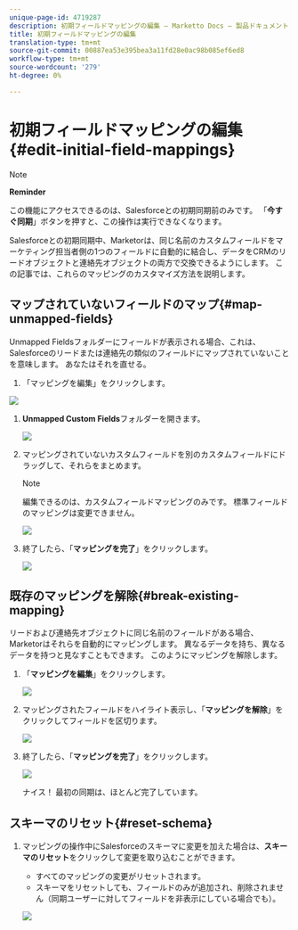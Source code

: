 ```yaml
---
unique-page-id: 4719287
description: 初期フィールドマッピングの編集 — Marketto Docs — 製品ドキュメント
title: 初期フィールドマッピングの編集
translation-type: tm+mt
source-git-commit: 00887ea53e395bea3a11fd28e0ac98b085ef6ed8
workflow-type: tm+mt
source-wordcount: '279'
ht-degree: 0%

---
```



# 初期フィールドマッピングの編集{#edit-initial-field-mappings}

>[!NOTE]
>
>**Reminder**
>
>この機能にアクセスできるのは、Salesforceとの初期同期前のみです。 「**今すぐ同期**」ボタンを押すと、この操作は実行できなくなります。

Salesforceとの初期同期中、Marketorは、同じ名前のカスタムフィールドをマーケティング担当者側の1つのフィールドに自動的に結合し、データをCRMのリードオブジェクトと連絡先オブジェクトの両方で交換できるようにします。 この記事では、これらのマッピングのカスタマイズ方法を説明します。

## マップされていないフィールドのマップ{#map-unmapped-fields}

Unmapped Fieldsフォルダーにフィールドが表示される場合、これは、Salesforceのリードまたは連絡先の類似のフィールドにマップされていないことを意味します。 あなたはそれを直せる。

1. 「マッピングを編集」をクリックします。

![](assets/image2014-12-9-13-3a31-3a0.png)

1. **Unmapped Custom Fields**&#x200B;フォルダーを開きます。

   ![](assets/two.png)

1. マッピングされていないカスタムフィールドを別のカスタムフィールドにドラッグして、それらをまとめます。

   >[!NOTE]
   >
   >編集できるのは、カスタムフィールドマッピングのみです。 標準フィールドのマッピングは変更できません。

   ![](assets/three.png)

1. 終了したら、「**マッピングを完了**」をクリックします。

   ![](assets/four.png)

## 既存のマッピングを解除{#break-existing-mapping}

リードおよび連絡先オブジェクトに同じ名前のフィールドがある場合、Marketorはそれらを自動的にマッピングします。 異なるデータを持ち、異なるデータを持つと見なすこともできます。 このようにマッピングを解除します。

1. 「**マッピングを編集**」をクリックします。

   ![](assets/image2014-12-9-13-3a31-3a37.png)

1. マッピングされたフィールドをハイライト表示し、「**マッピングを解除**」をクリックしてフィールドを区切ります。

   ![](assets/image2014-12-9-13-3a31-3a47.png)

1. 終了したら、「**マッピングを完了**」をクリックします。

   ![](assets/image2014-12-9-13-3a31-3a58.png)

   ナイス！ 最初の同期は、ほとんど完了しています。

## スキーマのリセット{#reset-schema}

1. マッピングの操作中にSalesforceのスキーマに変更を加えた場合は、**スキーマのリセット**&#x200B;をクリックして変更を取り込むことができます。

   * すべてのマッピングの変更がリセットされます。
   * スキーマをリセットしても、フィールドのみが追加され、削除されません（同期ユーザーに対してフィールドを非表示にしている場合でも）。

   ![](assets/image2014-12-9-13-3a32-3a8.png)

